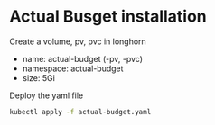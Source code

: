 # Actual Busget installation

Create a volume, pv, pvc in longhorn

- name: actual-budget (-pv, -pvc)
- namespace: actual-budget
- size: 5Gi

Deploy the yaml file

```bash
kubectl apply -f actual-budget.yaml
```
